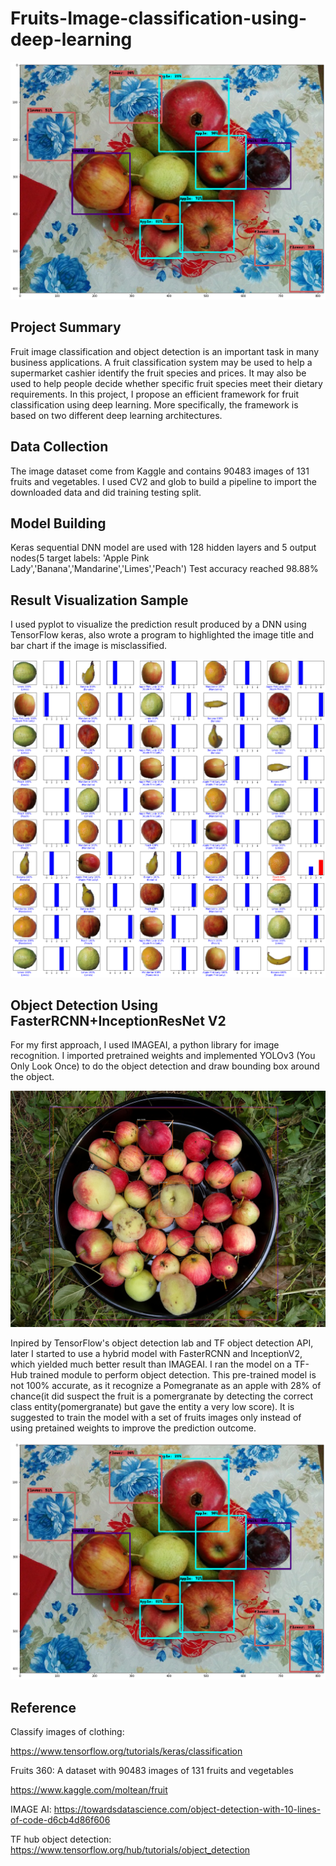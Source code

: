 # Fruits-Image-classification-using-deep-learning
![alt text](https://github.com/Bommi95/Fruits-Image-classification-using-deep-learning/blob/master/download%20(1).png)
## Project Summary
 Fruit image classification and object detection is an important task in many business applications. A fruit classification system may be used to help a supermarket cashier identify the fruit species and prices. It may also be used to help people decide whether specific fruit species meet their dietary requirements. In this project, I propose an efficient framework for fruit classification using deep learning. More specifically, the framework is based on two different deep learning architectures. 

## Data Collection
 The image dataset come from Kaggle and contains 90483 images of 131 fruits and vegetables. I used CV2 and glob to build a pipeline to import the downloaded data and did training testing split.

## Model Building
 Keras sequential DNN model are used with 128 hidden layers and 5 output nodes(5 target labels: 'Apple Pink Lady','Banana','Mandarine','Limes','Peach')
Test accuracy reached 98.88%

## Result Visualization Sample
 I used pyplot to visualize the prediction result produced by a DNN using TensorFlow keras, also wrote a program to highlighted the image title and bar chart if the image is misclassified.

![alt text](https://github.com/Bommi95/Fruits-Image-classification-using-deep-learning/blob/master/test1.png)

## Object Detection Using FasterRCNN+InceptionResNet V2
 For my first approach, I used IMAGEAI, a python library for image recognition. I imported pretrained weights and implemented YOLOv3 (You Only Look Once) to do the object detection and draw bounding box around the object. 
 
 ![alt text](https://github.com/Bommi95/Fruits-Image-classification-using-deep-learning/blob/master/apples_peaches1.jpg)


 Inpired by TensorFlow's object detection lab and  TF object detection API, later I started to use a hybrid model with FasterRCNN and InceptionV2, which yielded much better result than IMAGEAI. I ran the model on a TF-Hub trained module to perform object detection. This pre-trained model is not 100% accurate, as it recognize a Pomegranate as an apple with 28% of chance(it did suspect the fruit is a pomergranate by detecting the correct class entity(pomergranate) but gave the entity a very low score). It is suggested to train the model with a set of fruits images only instead of using pretained weights to improve the prediction outcome. 
 
![alt text](https://github.com/Bommi95/Fruits-Image-classification-using-deep-learning/blob/master/download%20(1).png)

## Reference
Classify images of clothing: 

https://www.tensorflow.org/tutorials/keras/classification 

Fruits 360: A dataset with 90483 images of 131 fruits and vegetables 
 
https://www.kaggle.com/moltean/fruit

IMAGE AI:
https://towardsdatascience.com/object-detection-with-10-lines-of-code-d6cb4d86f606

TF hub object detection:
https://www.tensorflow.org/hub/tutorials/object_detection
